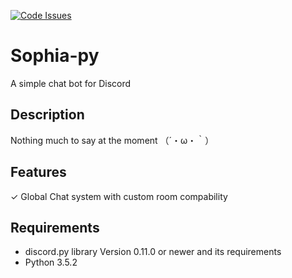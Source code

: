 [![Code Issues](https://www.quantifiedcode.com/api/v1/project/c332a2b270124656b3f32be388e15b63/badge.svg)](https://www.quantifiedcode.com/app/project/c332a2b270124656b3f32be388e15b63)

# Sophia-py
A simple chat bot for Discord

## Description
Nothing much to say at the moment （´・ω・｀）

## Features
✓ Global Chat system with custom room compability 

## Requirements
- discord.py library Version 0.11.0 or newer and its requirements
- Python 3.5.2
